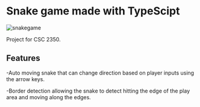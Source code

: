 # Snake game made with TypeScipt
![snakegame](https://github.com/user-attachments/assets/486ec53f-ef54-4170-bc20-cde0c26c3acd)

Project for CSC 2350.
## Features
-Auto moving snake that can change direction based on player inputs using the arrow keys.

-Border detection allowing the snake to detect hitting the edge of the play area and moving along the edges.


